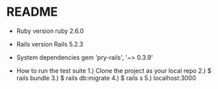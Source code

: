 # README
* Ruby version
ruby 2.6.0

* Rails version
Rails 5.2.3
* System dependencies
gem 'pry-rails', '~> 0.3.9'


* How to run the test suite
1.) Clone the project as your local repo
2.) $ rails bundle
3.) $ rails db:migrate
4.) $ rails s
5.) localhost:3000

